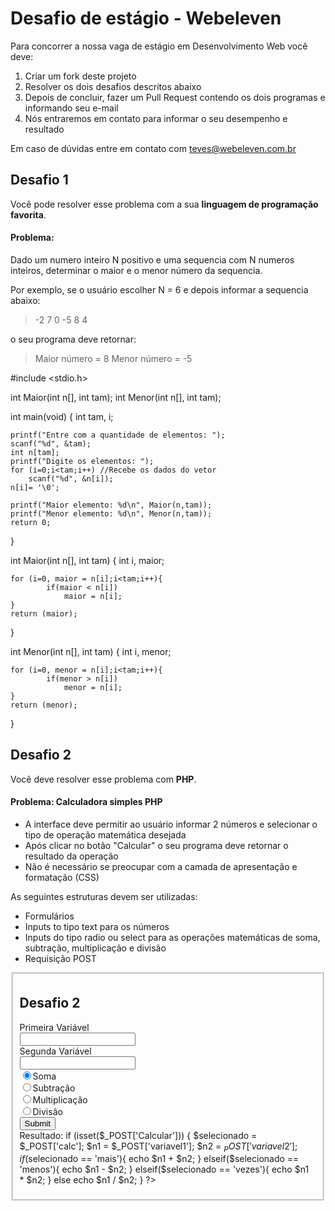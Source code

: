 # Desafio de estágio - Webeleven
Para concorrer a nossa vaga de estágio em Desenvolvimento Web você deve:

1. Criar um fork deste projeto
2. Resolver os dois desafios descritos abaixo
3. Depois de concluir, fazer um Pull Request contendo os dois programas e informando seu e-mail
4. Nós entraremos em contato para informar o seu desempenho e resultado

Em caso de dúvidas entre em contato com teves@webeleven.com.br

## Desafio 1
Você pode resolver esse problema com a sua **linguagem de programação favorita**.

#### Problema: 
Dado um numero inteiro N positivo e uma sequencia com N numeros inteiros, determinar o maior e o menor número da sequencia.

Por exemplo, se o usuário escolher N = 6 e depois informar a sequencia abaixo:

>   -2  7  0  -5  8  4

o seu programa deve retornar:

> Maior número = 8
> Menor número = -5


#include <stdio.h>

int Maior(int n[], int tam);
int Menor(int n[], int tam);

int main(void)
{
	int tam, i;

	printf("Entre com a quantidade de elementos: ");
	scanf("%d", &tam);
	int n[tam];
	printf("Digite os elementos: "); 
	for (i=0;i<tam;i++) //Recebe os dados do vetor
		scanf("%d", &n[i]);
	n[i]= '\0';

	printf("Maior elemento: %d\n", Maior(n,tam));
	printf("Menor elemento: %d\n", Menor(n,tam));
	return 0;

}

int Maior(int n[], int tam)
{
	int i, maior;

	for (i=0, maior = n[i];i<tam;i++){
			if(maior < n[i])
				maior = n[i];
	}
	return (maior); 
}

int Menor(int n[], int tam)
{
	int i, menor;

	for (i=0, menor = n[i];i<tam;i++){
			if(menor > n[i])
				menor = n[i];
	}
	return (menor); 
}

## Desafio 2
Você deve resolver esse problema com **PHP**.

#### Problema: Calculadora simples PHP

- A interface deve permitir ao usuário informar 2 números e selecionar o tipo de operação matemática desejada
- Após clicar no botão "Calcular" o seu programa deve retornar o resultado da operação
- Não é necessário se preocupar com a camada de apresentação e formatação (CSS)

As seguintes estruturas devem ser utilizadas:

- Formulários
- Inputs to tipo text para os números
- Inputs do tipo radio ou select para as operações matemáticas de soma, subtração, multiplicação e divisão
- Requisição POST


<!DOCTYPE HTML>
<html>
<head>
</head>
<body>
<form method="post" action="<?php echo $_SERVER['PHP_SELF'];?>">
<fieldset><h2>Desafio 2</h2>
Primeira Vari&aacutevel<br>
<input type="text" name="variavel1"><br>
Segunda Vari&aacutevel<br>
<input type="text" name="variavel2"><br>
<input type="radio" name="calc" value="mais" checked>Soma<br>
<input type="radio" name="calc" value="menos">Subtra&ccedil&atildeo<br>
<input type="radio" name="calc" value="vezes">Multiplica&ccedil&atildeo<br>
<input type="radio" name="calc" value="divide">Divis&atildeo<br>
<input type="submit" name="Calcular" value"Calcular"><br>
Resultado: <?php

if (isset($_POST['Calcular'])) {
    $selecionado = $_POST['calc'];
    $n1 = $_POST['variavel1'];
    $n2 = $_POST['variavel2'];
   if($selecionado == 'mais'){
      echo $n1 + $n2;
   }
      elseif($selecionado == 'menos'){
         echo $n1 - $n2;
      }
         elseif($selecionado == 'vezes'){
            echo $n1 * $n2;
            }
            else
            echo $n1 / $n2; 
}
?>
</fieldset>
</form>
</body>
</html>
